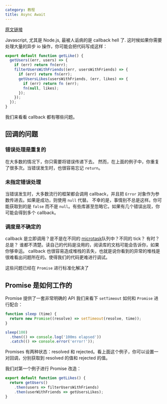 ```yaml
---
category: 教程
title: Async Await
---
```


[原文链接](https://zeit.co/blog/async-and-await#how-promise-works)

Javascript, 尤其是 Node.js, 最被人诟病的是 callback hell 了. 这时候如果你需要处理大量的异步 io 操作，你可能会把代码写成这样：

```javascript
export default function getLike() {
  getUsers((err, users) => {
    if (err) return fn(err);
    filterUsersWithFriends((err, usersWithFriends) => {
      if (err) return fn(err);
      getUsersLikes(usersWithFriends, (err, likes) => {
        if (err) return fn (err);
        fn(null, likes);
      });
    });
  });
}
```

我们来看看 callback 都有哪些问题。

## 回调的问题

### 错误处理是重复的

在大多数的情况下，你只需要将错误传递下去。
然而，在上面的例子中，你重复了很多次。当错误发生时，也很容易忘记 `return`。

### 未指定错误处理

当错误发生时，大多数流行的框架都会调用 callback，并且把 `Error` 对象作为参数传进去。如果是成功，则使用 `null` 代替。
不幸的是，事情别不总是这样。你可能获取到的是 `false` 而不是 `null`。有些库甚至忽略它。如果有几个错误出现，你可能会得到多个 callback。

### 调度是不确定的

callback 是立即调用？是不是在不同的 [microtask](https://jakearchibald.com/2015/tasks-microtasks-queues-and-schedules/)队列中？不同的 tick？ 有时？ 总是？
谁都不清楚。读自己的代码是没用的，阅读库的文档可能会告诉你，如果你够幸运。
callback 也很容易造成堆栈的丢失，也就是说你看到的异常的堆栈是很难看出问题所在的。使得我们的代码更难进行调试。

这些问题已经在 `Promise` 进行标准化解决了

## Promise 是如何工作的

Promise 提供了一套非常明确的 API
我们来看下  `setTimeout` 如何和 `Promise` 进行配合：

```javascript
function sleep (time) {
  return new Promise((resolve) => setTimeout(resolve, time));
}

sleep(100)
  .then(() => console.log('100ms elapsed'))
  .catch(() => console.error('error!'));
```

Promises 有两种状态：resolved 和 rejected。看上面这个例子，你可以设置一对回调，分别获取到 resolved 的值和 rejected 的值。

我们对第一个例子进行 Promise 改造：

```javascript
export default function getLikes() {
  return getUsers()
    .then(users => filterUsersWithFriends)
    .then(userWithFriends => getUsersLikes);
}
```



